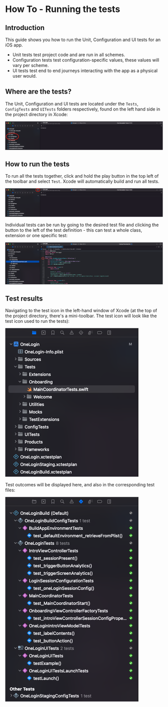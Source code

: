 # How To - Running the tests

## Introduction

This guide shows you how to run the Unit, Configuration and UI tests for an iOS app.

- Unit tests test project code and are run in all schemes.
- Configuration tests test configuration-specific values, these values will vary per scheme.
- UI tests test end to end journeys interacting with the app as a physical user would.

## Where are the tests?

The Unit, Configuration and UI tests are located under the `Tests`, `ConfigTests` and `UITests` folders respectively, found on the left hand side in the project directory in Xcode:

<div style="width: 100%; max-width: 800px; margin-left: auto; margin-right: auto;">

![Screenshot showing the project directory in Xcode](assets/running-the-tests/project-directory.png)

</div>

## How to run the tests

To run all the tests together, click and hold the play button in the top left of the toolbar and select `Test`. Xcode will automatically build and run all tests.

<div style="width: 100%; max-width: 800px; margin-left: auto; margin-right: auto;">

![Screenshot showing the project directory in Xcode](assets/running-the-tests/run-tests-button.png)

</div>

Individual tests can be run by going to the desired test file and clicking the button to the left of the test definition - this can test a whole class, extension or one specific test:

<div style="width: 100%; max-width: 800px; margin-left: auto; margin-right: auto;">

![Screenshot showing the project directory in Xcode](assets/running-the-tests/individual-test.png)

</div>

## Test results

Navigating to the test icon in the left-hand window of Xcode (at the top of the project directory, there's a mini-toolbar. The test icon will look like the test icon used to run the tests):

<div style="width: 100%; max-width: 800px; margin-left: auto; margin-right: auto;">

![Screenshot showing the project directory in Xcode](assets/running-the-tests/test-panel.png)

</div>

Test outcomes will be displayed here, and also in the corresponding test files:

<div style="width: 100%; max-width: 800px; margin-left: auto; margin-right: auto;">

![Screenshot showing the project directory in Xcode](assets/running-the-tests/test-results.png)

</div>

